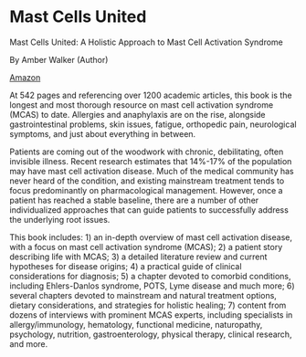 # Mast Cells United

Mast Cells United: A Holistic Approach to Mast Cell Activation Syndrome

By Amber Walker (Author)

[Amazon](https://www.amazon.com/Mast-Cells-United-Holistic-Activation/dp/1733711708)

At 542 pages and referencing over 1200 academic articles, this book is the longest and most thorough resource on mast cell activation syndrome (MCAS) to date. Allergies and anaphylaxis are on the rise, alongside gastrointestinal problems, skin issues, fatigue, orthopedic pain, neurological symptoms, and just about everything in between. 

Patients are coming out of the woodwork with chronic, debilitating, often invisible illness. Recent research estimates that 14%-17% of the population may have mast cell activation disease. Much of the medical community has never heard of the condition, and existing mainstream treatment tends to focus predominantly on pharmacological management. However, once a patient has reached a stable baseline, there are a number of other individualized approaches that can guide patients to successfully address the underlying root issues. 

This book includes: 1) an in-depth overview of mast cell activation disease, with a focus on mast cell activation syndrome (MCAS); 2) a patient story describing life with MCAS; 3) a detailed literature review and current hypotheses for disease origins; 4) a practical guide of clinical considerations for diagnosis; 5) a chapter devoted to comorbid conditions, including Ehlers-Danlos syndrome, POTS, Lyme disease and much more; 6) several chapters devoted to mainstream and natural treatment options, dietary considerations, and strategies for holistic healing; 7) content from dozens of interviews with prominent MCAS experts, including specialists in allergy/immunology, hematology, functional medicine, naturopathy, psychology, nutrition, gastroenterology, physical therapy, clinical research, and more.